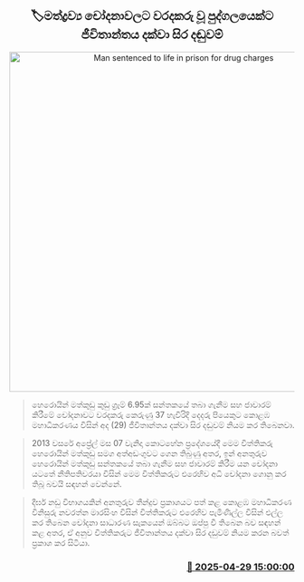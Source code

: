 <p align='center'><b><h2 align='center' title='Man sentenced to life in prison for drug charges'>🏷මත්ද්‍රව්‍ය චෝදනාවලට වරදකරු වූ පුද්ගලයෙක්ට ජීවිතාන්තය දක්වා සිර දඬුවම්</h2></b></p>
<p align='center'><img src='https://helakuru.sgp1.cdn.digitaloceanspaces.com/esana/images/lib/court-2-archived.jpg' width='600' alt='Man sentenced to life in prison for drug charges'></p>

> හෙරොයින් මත්කුඩු කුඩු ග්‍රෑම් 6.95ක් සන්තකයේ තබා ගැනීම සහ ජාවාරම් කිරීමේ චෝදනාවට වරදකරු කෙරුණු 37 හැවිරිදි දෙදරු පියෙකුට කොළඹ මහාධිකරණය විසින් අද (29) ජීවිතාන්තය දක්වා සිර දඬුවම් නියම කර තිබෙනවා.

> 2013 වසරේ අප්‍රේල් මස 07 වැනිදා කොටහේන ප්‍රදේශයේදී මෙම විත්තිකරු හෙරොයින් මත්කුඩු සමග අත්අඩංගුවට ගෙන තිබුණු අතර, ඉන් අනතුරුව හෙරොයින් මත්කුඩු සන්තකයේ තබා ගැනීම සහ ජාවාරම් කිරීම යන චෝදනා යටතේ නීතිපතිවරයා විසින් මෙම විත්තිකරුට එරෙහිව අධි චෝදනා ගොනු කර තිබූ බවයි සඳහන් වෙන්නේ.

> දීර්ඝ නඩු විභාගයකින් අනතුරුව තීන්දුව ප්‍රකාශයට පත් කළ කොළඹ මහාධිකරණ විනිසුරු නවරත්න මාරසිංහ විසින් විත්තිකරුට එරෙහිව පැමිණිල්ල විසින් එල්ල කර තිබෙන චෝදනා සාධාරණ සැකයෙන් ඔබ්බට ඔප්පු වී තිබෙන බව සඳහන් කළ අතර, ඒ අනුව විත්තිකරුට ජීවිතාන්තය දක්වා සිර දඩුවම් නියම කරන බවත් ප්‍රකාශ කර සිටියා.



<h3 align='right'><a href='https://www.helakuru.lk/esana/p/109661/'>📅 2025-04-29 15:00:00</a></h3>
